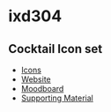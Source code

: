 # ixd304 
## Cocktail Icon set

- [Icons](https://aynsleylongridge.github.io/ixd304/index.html)
- [Website](http://aynsleylongridge.com/ixd304/index.html)
- [Moodboard](https://uk.pinterest.com/aynsley125/icons/)
- [Supporting Material](http://aynsleylongridge.tumblr.com/tagged/ixd304)

